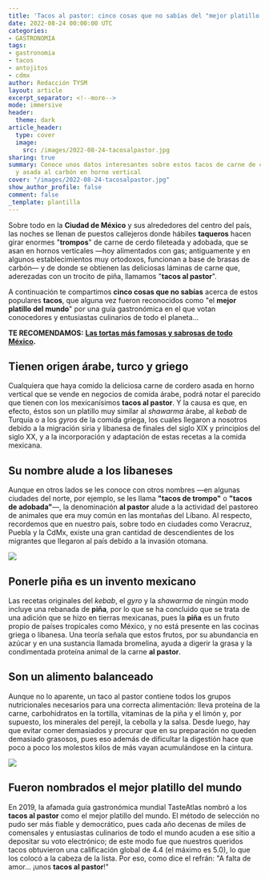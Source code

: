 ```yaml
---
title: 'Tacos al pastor: cinco cosas que no sabías del "mejor platillo del mundo"'
date: 2022-08-24 00:00:00 UTC
categories:
- GASTRONOMIA
tags:
- gastronomia
- tacos
- antojitos
- cdmx
author: Redacción TYSM
layout: article
excerpt_separator: <!--more-->
mode: immersive
header:
  theme: dark
article_header:
  type: cover
  image:
    src: /images/2022-08-24-tacosalpastor.jpg
sharing: true
summary: Conoce unos datos interesantes sobre estos tacos de carne de cerdo adobada
  y asada al carbón en horno vertical
cover: "/images/2022-08-24-tacosalpastor.jpg"
show_author_profile: false
comment: false
_template: plantilla
---
```







Sobre todo en la **Ciudad de México** y sus alrededores del centro del país, las noches se llenan de puestos callejeros donde hábiles **taqueros** hacen girar enormes "**trompos**" de carne de cerdo fileteada y adobada, que se asan en hornos verticales —hoy alimentados con gas; antiguamente y en algunos establecimientos muy ortodoxos, funcionan a base de brasas de carbón— y de donde se obtienen las deliciosas láminas de carne que, aderezadas con un trocito de piña, llamamos "**tacos al pastor**".

A continuación te compartimos **cinco cosas que no sabías** acerca de estos populares **tacos**, que alguna vez fueron reconocidos como "el **mejor platillo del mundo**" por una guía gastronómica en el que votan conocedores y entusiastas culinarios de todo el planeta…

**TE RECOMENDAMOS:** [**Las tortas más famosas y sabrosas de todo México**](https://blog.tonoysumariachi.com/gastronomia/2022/06/28/las-tortas-mas-famosas-y-sabrosas-de-todo-mexico.html)**.**

## Tienen origen árabe, turco y griego

Cualquiera que haya comido la deliciosa carne de cordero asada en horno vertical que se vende en negocios de comida árabe, podrá notar el parecido que tienen con los mexicanísimos **tacos al pastor**. Y la causa es que, en efecto, éstos son un platillo muy similar al _shawarma_ árabe, al _kebab_ de Turquía o a los _gyros_ de la comida griega, los cuales llegaron a nosotros debido a la migración siria y libanesa de finales del siglo XIX y principios del siglo XX, y a la incorporación y adaptación de estas recetas a la comida mexicana.

## Su nombre alude a los libaneses

Aunque en otros lados se les conoce con otros nombres —en algunas ciudades del norte, por ejemplo, se les llama **"tacos de trompo"** o **"tacos de adobada"**—, la denominación **al pastor** alude a la actividad del pastoreo de animales que era muy común en las montañas del Líbano. Al respecto, recordemos que en nuestro país, sobre todo en ciudades como Veracruz, Puebla y la CdMx, existe una gran cantidad de descendientes de los migrantes que llegaron al país debido a la invasión otomana.

![](https://upload.wikimedia.org/wikipedia/commons/thumb/8/8d/Tacos_Pastor.JPG/768px-Tacos_Pastor.JPG)

## Ponerle piña es un invento mexicano

Las recetas originales del _kebab_, el _gyro_ y la _shawarma_ de ningún modo incluye una rebanada de **piña**, por lo que se ha concluido que se trata de una adición que se hizo en tierras mexicanas, pues la **piña** es un fruto propio de países tropicales como México, y no está presente en las cocinas griega o libanesa. Una teoría señala que estos frutos, por su abundancia en azúcar y en una sustancia llamada bromelina, ayuda a digerir la grasa y la condimentada proteína animal de la carne **al pastor**.

## Son un alimento balanceado

Aunque no lo aparente, un taco al pastor contiene todos los grupos nutricionales necesarios para una correcta alimentación: lleva proteína de la carne, carbohidratos en la tortilla, vitaminas de la piña y el limón y, por supuesto, los minerales del perejil, la cebolla y la salsa. Desde luego, hay que evitar comer demasiados y procurar que en su preparación no queden demasiado grasosos, pues eso además de dificultar la digestión hace que poco a poco los molestos kilos de más vayan acumulándose en la cintura.

![](https://upload.wikimedia.org/wikipedia/commons/thumb/7/73/Orden_de_tacos_al_pastor_en_Tlaxcala_02.jpg/1024px-Orden_de_tacos_al_pastor_en_Tlaxcala_02.jpg)

## Fueron nombrados el mejor platillo del mundo

En 2019, la afamada guía gastronómica mundial TasteAtlas nombró a los **tacos al pastor** como el mejor platillo del mundo. El método de selección no pudo ser más fiable y democrático, pues cada año decenas de miles de comensales y entusiastas culinarios de todo el mundo acuden a ese sitio a depositar su voto electrónico; de este modo fue que nuestros queridos tacos obtuvieron una calificación global de 4.4 (el máximo es 5.0), lo que los colocó a la cabeza de la lista. Por eso, como dice el refrán: "A falta de amor… ¡unos **tacos al pastor**!"
